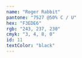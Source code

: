 ```yaml
---
name: "Roger Rabbit"
pantone: "7527 @50% C / U"
hex: "F3EDE6"
rgb: "243, 237, 230"
cmyk: "3, 4, 8, 0"
id: 11
textColor: "black"
---
```

